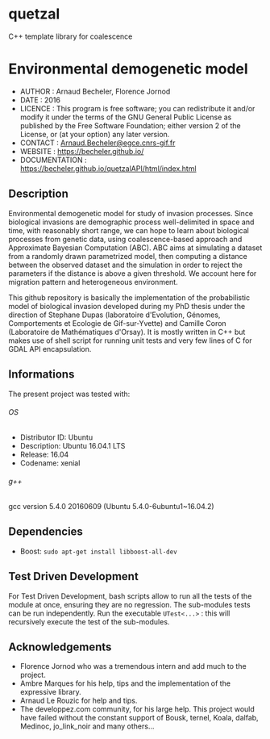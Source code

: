 # quetzal
C++ template library for coalescence

# Environmental demogenetic model

- AUTHOR : Arnaud Becheler, Florence Jornod
- DATE   : 2016
- LICENCE : This program is free software; you can redistribute it and/or modify it under the terms of the GNU General Public License as published by the Free Software Foundation; either version 2 of the License, or (at your option) any later version.    
- CONTACT : Arnaud.Becheler@egce.cnrs-gif.fr
- WEBSITE : https://becheler.github.io/
- DOCUMENTATION : https://becheler.github.io/quetzalAPI/html/index.html

## Description
Environmental demogenetic model for study of invasion processes. Since biological invasions are demographic process well-delimited in space and time, with reasonably short range, we can hope to learn about biological processes from genetic data, using coalescence-based approach and Approximate Bayesian Computation (ABC). ABC aims at simulating a dataset from a randomly drawn parametrized model, then computing a distance between the observed dataset and the simulation in order to reject the parameters if the distance is above a given threshold. We account here for migration pattern and heterogeneous environment.

This github repository is basically the implementation of the probabilistic model of biological invasion developed during my PhD thesis under the direction of Stephane Dupas (laboratoire d'Evolution, Génomes, Comportements et Ecologie de Gif-sur-Yvette) and Camille Coron (Laboratoire de Mathématiques d'Orsay). It is mostly written in C++ but makes use of shell script for running unit tests and very few lines of C for GDAL API encapsulation.

## Informations

The present project was tested with:

###### OS
- Distributor ID: Ubuntu
- Description: Ubuntu 16.04.1 LTS
- Release: 16.04
- Codename: xenial

###### g++
gcc version 5.4.0 20160609 (Ubuntu 5.4.0-6ubuntu1~16.04.2)

## Dependencies

- Boost: ```sudo apt-get install libboost-all-dev```

## Test Driven Development
For Test Driven Development, bash scripts allow to run all the tests of the module at once, ensuring they are no regression. The sub-modules tests can be run independently.
Run the executable ```UTest<...>``` : this will recursively execute the test of the sub-modules.

## Acknowledgements

- Florence Jornod who was a tremendous intern and add much to the project.
- Ambre Marques for his help, tips and the implementation of the expressive library.
- Arnaud Le Rouzic for help and tips.
- The developpez.com community, for his large help. This project would have failed without the constant support of Bousk, ternel, Koala, dalfab, Medinoc, jo_link_noir and many others...
